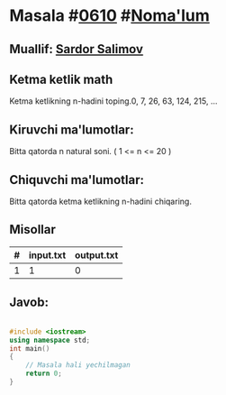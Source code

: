 
<h1>Masala #<a href="https://robocontest.uz/tasks/0610">0610</a> #<a href="https://robocontest.uz/tasks?category=1">Noma'lum</a></h1>
<h2> Muallif: <a href="https://robocontest.uz/profile/ds_forrest">Sardor Salimov</a></h2>
<h2>Ketma ketlik math</h2>
<p>Ketma ketlikning n-hadini toping.0, 7, 26, 63, 124, 215, ...</p>
<h2>Kiruvchi ma'lumotlar:</h2>
<p>Bitta qatorda n natural soni. ( 1 <= n <= 20 )</p>
<h2>Chiquvchi ma'lumotlar:</h2>
<p>Bitta qatorda ketma ketlikning n-hadini chiqaring.</p>
<h2>Misollar</h2>
<table>
    <thead>
        <tr>
            <th>#</th>
            <th>input.txt</th>
            <th>output.txt</th>
        </tr>
    </thead>
    <tbody>
            <tr>
                <td>1</td>
                <td>1</td>
                <td>0</td>
            </tr>
    </tbody>
    </table>
    
<h2>Javob:</h2>

######
```cpp
#include <iostream>
using namespace std;
int main()
{
    // Masala hali yechilmagan
    return 0;
}
```
